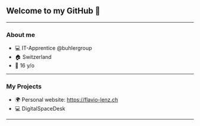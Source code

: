 ## Welcome to my GitHub 👋

---
### About me

  - 💻 IT-Apprentice @buhlergroup
  - 🏠 Switzerland
  - 🎂 16 y/o

---
### My Projects

  - 🌍 Personal website: https://flavio-lenz.ch
  - 💻 DigitalSpaceDesk

---

